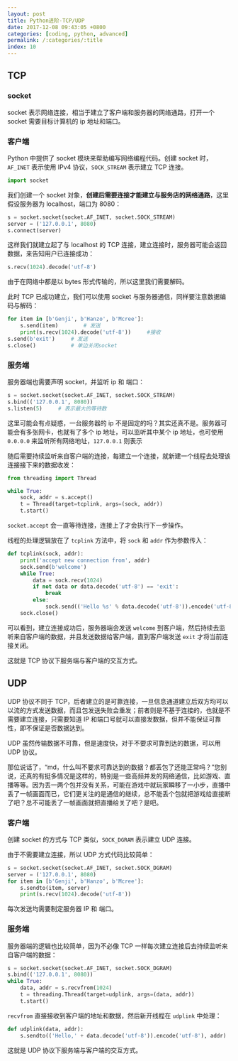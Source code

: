```yaml
---
layout: post
title: Python进阶-TCP/UDP
date: 2017-12-08 09:43:05 +0800
categories: [coding, python, advanced]
permalink: /:categories/:title
index: 10
---
```


## TCP

### socket

socket 表示网络连接，相当于建立了客户端和服务器的网络通路，打开一个 socket 需要目标计算机的 ip 地址和端口。

### 客户端

Python 中提供了 socket 模块来帮助编写网络编程代码。创建 socket 时，`AF_INET` 表示使用 IPv4 协议，`SOCK_STREAM` 表示建立 TCP 连接。

```python
import socket
```

我们创建一个 socket 对象，**创建后需要连接才能建立与服务店的网络通路**，这里假设服务器为 localhost，端口为 8080：

```python
s = socket.socket(socket.AF_INET, socket.SOCK_STREAM)
server = ('127.0.0.1', 8080)
s.connect(server)
```

这样我们就建立起了与 localhost 的 TCP 连接，建立连接时，服务器可能会返回数据，来告知用户已连接成功：

```python
s.recv(1024).decode('utf-8')
```

由于在网络中都是以 bytes 形式传输的，所以这里我们需要解码。

此时 TCP 已成功建立，我们可以使用 socket 与服务器通信，同样要注意数据编码与解码：

```python
for item in [b'Genji', b'Hanzo', b'Mcree']:
    s.send(item)		# 发送
    print(s.recv(1024).decode('utf-8'))		#接收
s.send(b'exit')		# 发送
s.close()			# 单边关闭socket
```

### 服务端

服务器端也需要声明 socket，并监听 ip 和 端口：

```python
s = socket.socket(socket.AF_INET, socket.SOCK_STREAM)
s.bind(('127.0.0.1', 8080))
s.listen(5)		# 表示最大的等待数
```

这里可能会有点疑惑，一台服务器的 ip 不是固定的吗？其实还真不是。服务器可能会有多张网卡，也就有了多个 ip 地址，可以监听其中某个 ip 地址，也可使用 `0.0.0.0` 来监听所有网络地址，`127.0.0.1` 则表示

随后需要持续监听来自客户端的连接，每建立一个连接，就新建一个线程去处理该连接接下来的数据收发：

```python
from threading import Thread

while True:
    sock, addr = s.accept()
    t = Thread(target=tcplink, args=(sock, addr))
    t.start()
```

`socket.accept` 会一直等待连接，连接上了才会执行下一步操作。

线程的处理逻辑放在了 `tcplink` 方法中，将 `sock` 和 `addr` 作为参数传入：

```python
def tcplink(sock, addr):
    print('accept new connection from', addr)
    sock.send(b'welcome')
    while True:
        data = sock.recv(1024)
        if not data or data.decode('utf-8') == 'exit':
            break
        else:
            sock.send(('Hello %s' % data.decode('utf-8')).encode('utf-8'))
    sock.close()
```

可以看到，建立连接成功后，服务器端会发送 `welcome` 到客户端，然后持续去监听来自客户端的数据，并且发送数据给客户端，直到客户端发送 `exit` 才将当前连接关闭。

这就是 TCP 协议下服务端与客户端的交互方式。

## UDP

UDP 协议不同于 TCP，后者建立的是可靠连接，一旦信息通道建立后双方均可以以流的方式发送数据，而且包发送失败会重发；前者则是不基于连接的，也就是不需要建立连接，只需要知道 IP 和端口号就可以直接发数据，但并不能保证可靠性，即不保证是否数据达到。

UDP 虽然传输数据不可靠，但是速度快，对于不要求可靠到达的数据，可以用 UDP 协议。

那位说话了，“md，什么叫不要求可靠达到的数据？都丢包了还能正常吗？”您别说，还真的有挺多情况是这样的，特别是一些高频并发的网络通信，比如游戏、直播等等。因为丢一两个包并没有关系，可能在游戏中就玩家瞬移了一小步，直播中丢了一帧画面而已，它们更关注的是通信的继续，总不能丢个包就把游戏给直接断了吧？总不可能丢了一帧画面就把直播给关了吧？是吧。

### 客户端

创建 socket 的方式与 TCP 类似，`SOCK_DGRAM` 表示建立 UDP 连接。

由于不需要建立连接，所以 UDP 方式代码比较简单：

```python
s = socket.socket(socket.AF_INET, socket.SOCK_DGRAM)
server = ('127.0.0.1', 8080)
for item in [b'Genji', b'Hanzo', b'Mcree']:
    s.sendto(item, server)
    print(s.recv(1024).decode('utf-8'))
```

每次发送均需要制定服务器 IP 和 端口。

### 服务端

服务器端的逻辑也比较简单，因为不必像 TCP 一样每次建立连接后去持续监听来自客户端的数据：

```python
s = socket.socket(socket.AF_INET, socket.SOCK_DGRAM)
s.bind(('127.0.0.1', 8080))
while True:
    data, addr = s.recvfrom(1024)
    t = threading.Thread(target=udplink, args=(data, addr))
    t.start()
```

`recvfrom` 直接接收到客户端的地址和数据，然后新开线程在 `udplink` 中处理：

```python
def udplink(data, addr):
    s.sendto(('Hello,' + data.decode('utf-8')).encode('utf-8'), addr)
```

这就是 UDP 协议下服务端与客户端的交互方式。
